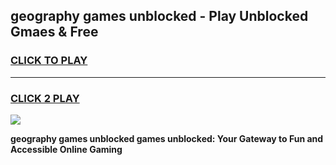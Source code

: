 
## geography games unblocked - Play Unblocked Gmaes & Free
<h3>
<a href="https://news.freeplayer.one?title=geography_games_unblocked&ref=23F">CLICK TO PLAY</a></h3>
<hr>

<h3>
<a href="https://news.freeplayer.one?title=geography_games_unblocked&ref=23F">CLICK 2 PLAY</a>
  
</h3>

<a href="https://news.freeplayer.one?title=geography_games_unblocked&ref=23F/"><img src="https://clearcache.store/games.png"></a>


**geography games unblocked games unblocked: Your Gateway to Fun and Accessible Online Gaming**
